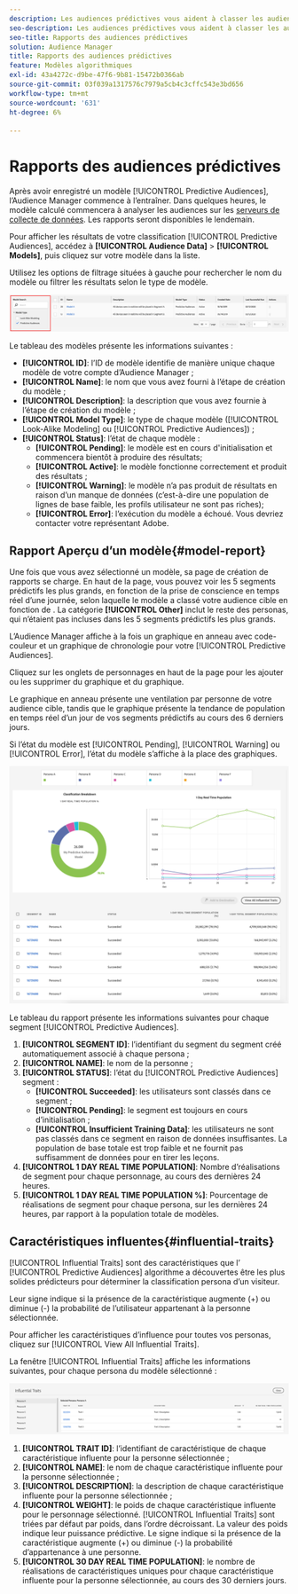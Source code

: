 ```yaml
---
description: Les audiences prédictives vous aident à classer les audiences inconnues en personas distinctes en temps réel à l’aide de la science des données.
seo-description: Les audiences prédictives vous aident à classer les audiences inconnues en personas distinctes en temps réel à l’aide de la science des données.
seo-title: Rapports des audiences prédictives
solution: Audience Manager
title: Rapports des audiences prédictives
feature: Modèles algorithmiques
exl-id: 43a4272c-d9be-47f6-9b81-15472b0366ab
source-git-commit: 03f039a1317576c7979a5cb4c3cffc543e3bd656
workflow-type: tm+mt
source-wordcount: '631'
ht-degree: 6%

---
```


# Rapports des audiences prédictives

Après avoir enregistré un modèle [!UICONTROL Predictive Audiences], l’Audience Manager commence à l’entraîner. Dans quelques heures, le modèle calculé commencera à analyser les audiences sur les [serveurs de collecte de données](https://docs.adobe.com/content/help/en/audience-manager/user-guide/reference/system-components/components-data-collection.html#dcs-pcs). Les rapports seront disponibles le lendemain.

Pour afficher les résultats de votre classification [!UICONTROL Predictive Audiences], accédez à **[!UICONTROL Audience Data]** > **[!UICONTROL Models]**, puis cliquez sur votre modèle dans la liste.

Utilisez les options de filtrage situées à gauche pour rechercher le nom du modèle ou filtrer les résultats selon le type de modèle.

![predictive-audiences-filter](assets/predictive-audiences-filter-models.png)

Le tableau des modèles présente les informations suivantes :

* **[!UICONTROL ID]**: l’ID de modèle identifie de manière unique chaque modèle de votre compte d’Audience Manager ;
* **[!UICONTROL Name]**: le nom que vous avez fourni à l’étape de création du modèle ;
* **[!UICONTROL Description]**: la description que vous avez fournie à l’étape de création du modèle ;
* **[!UICONTROL Model Type]**: le type de chaque modèle ([!UICONTROL Look-Alike Modeling]  ou  [!UICONTROL Predictive Audiences]) ;
* **[!UICONTROL Status]**: l’état de chaque modèle :
   * **[!UICONTROL Pending]**: le modèle est en cours d&#39;initialisation et commencera bientôt à produire des résultats;
   * **[!UICONTROL Active]**: le modèle fonctionne correctement et produit des résultats ;
   * **[!UICONTROL Warning]**: le modèle n’a pas produit de résultats en raison d’un manque de données (c’est-à-dire une population de lignes de base faible, les profils utilisateur ne sont pas riches);
   * **[!UICONTROL Error]**: l’exécution du modèle a échoué. Vous devriez contacter votre représentant Adobe.

## Rapport Aperçu d’un modèle{#model-report}

Une fois que vous avez sélectionné un modèle, sa page de création de rapports se charge. En haut de la page, vous pouvez voir les 5 segments prédictifs les plus grands, en fonction de la prise de conscience en temps réel d’une journée, selon laquelle le modèle a classé votre audience cible en fonction de . La catégorie **[!UICONTROL Other]** inclut le reste des personas, qui n’étaient pas incluses dans les 5 segments prédictifs les plus grands.

L’Audience Manager affiche à la fois un graphique en anneau avec code-couleur et un graphique de chronologie pour votre [!UICONTROL Predictive Audiences].

Cliquez sur les onglets de personnages en haut de la page pour les ajouter ou les supprimer du graphique et du graphique.

Le graphique en anneau présente une ventilation par personne de votre audience cible, tandis que le graphique présente la tendance de population en temps réel d’un jour de vos segments prédictifs au cours des 6 derniers jours.

Si l’état du modèle est [!UICONTROL Pending], [!UICONTROL Warning] ou [!UICONTROL Error], l’état du modèle s’affiche à la place des graphiques.

![smart-persona-report](assets/predictive-audiences-report.png)

Le tableau du rapport présente les informations suivantes pour chaque segment [!UICONTROL Predictive Audiences].

1. **[!UICONTROL SEGMENT ID]**: l’identifiant du segment du segment créé automatiquement associé à chaque persona ;
1. **[!UICONTROL NAME]**: le nom de la personne ;
1. **[!UICONTROL STATUS]**: l’état du  [!UICONTROL Predictive Audiences] segment :
   * **[!UICONTROL Succeeded]**: les utilisateurs sont classés dans ce segment ;
   * **[!UICONTROL Pending]**: le segment est toujours en cours d’initialisation ;
   * **[!UICONTROL Insufficient Training Data]**: les utilisateurs ne sont pas classés dans ce segment en raison de données insuffisantes. La population de base totale est trop faible et ne fournit pas suffisamment de données pour en tirer les leçons.
1. **[!UICONTROL 1 DAY REAL TIME POPULATION]**: Nombre d’réalisations de segment pour chaque personnage, au cours des dernières 24 heures.
1. **[!UICONTROL 1 DAY REAL TIME POPULATION %]**: Pourcentage de réalisations de segment pour chaque persona, sur les dernières 24 heures, par rapport à la population totale de modèles.

## Caractéristiques influentes{#influential-traits}

[!UICONTROL Influential Traits] sont des caractéristiques que l’ [!UICONTROL Predictive Audiences] algorithme a découvertes être les plus solides prédicteurs pour déterminer la classification persona d’un visiteur.

Leur signe indique si la présence de la caractéristique augmente (+) ou diminue (-) la probabilité de l’utilisateur appartenant à la personne sélectionnée.

Pour afficher les caractéristiques d’influence pour toutes vos personas, cliquez sur [!UICONTROL View All Influential Traits].

La fenêtre [!UICONTROL Influential Traits] affiche les informations suivantes, pour chaque persona du modèle sélectionné :

![influence-traits](assets/predictive-audiences-influential-traits.png)

1. **[!UICONTROL TRAIT ID]**: l’identifiant de caractéristique de chaque caractéristique influente pour la personne sélectionnée ;
1. **[!UICONTROL NAME]**: le nom de chaque caractéristique influente pour la personne sélectionnée ;
1. **[!UICONTROL DESCRIPTION]**: la description de chaque caractéristique influente pour la personne sélectionnée ;
1. **[!UICONTROL WEIGHT]**: le poids de chaque caractéristique influente pour le personnage sélectionné. [!UICONTROL Influential Traits] sont triées par défaut par poids, dans l’ordre décroissant.  La valeur des poids indique leur puissance prédictive. Le signe indique si la présence de la caractéristique augmente (+) ou diminue (-) la probabilité d’appartenance à une personne.
1. **[!UICONTROL 30 DAY REAL TIME POPULATION]**: le nombre de réalisations de caractéristiques uniques pour chaque caractéristique influente pour la personne sélectionnée, au cours des 30 derniers jours.
